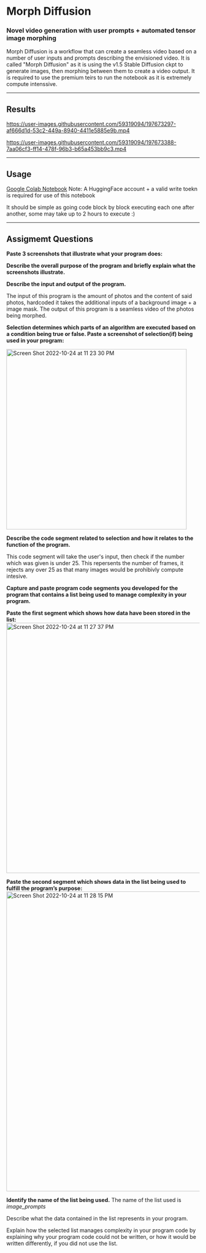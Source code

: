 # Morph Diffusion

### Novel video generation with user prompts + automated tensor image morphing
Morph Diffusion is a workflow that can create a seamless video based on a number of user inputs and prompts describing the envisioned video. It is called "Morph Diffusion" as it is using the v1.5 Stable Diffusion ckpt to generate images, then morphing between them to create a video output. It is required to use the premium teirs to run the notebook as it is extremely compute intenssive. 

---

## Results

https://user-images.githubusercontent.com/59319094/197673297-af666d1d-53c2-449a-8940-4411e5885e9b.mp4

https://user-images.githubusercontent.com/59319094/197673388-7aa06cf3-ff14-478f-96b3-b65a453bb9c3.mp4

---

## Usage

[Google Colab Notebook](https://colab.research.google.com/github/ryan-huang1/morph-diffusion/blob/main/morph-diffusion.ipynb) Note: A HuggingFace account + a valid write toekn is required for use of this notebook

It should be simple as going code block by block executing each one after another, some may take up to 2 hours to execute :)

---

## Assigmemt Questions

**Paste 3 screenshots that illustrate what your program does:**

**Describe the overall purpose of the program and briefly explain what the screenshots illustrate.**

**Describe the input and output of the program.**

The input of this program is the amount of photos and the content of said photos, hardcoded it takes the additional inputs of a background image + a image mask. The output of this program is a seamless video of the photos being morphed.

**Selection determines which parts of an algorithm are executed based on a condition being true or false. Paste a screenshot of selection(if) being used in your program:**

<img width="470" alt="Screen Shot 2022-10-24 at 11 23 30 PM" src="https://user-images.githubusercontent.com/59319094/197675015-066805d2-fce3-4092-a338-14c92093fd94.png">

**Describe the code segment related to selection and how it relates to the function of the program.** 

This code segment will take the user's input, then check if the number which was given is under 25. This repersents the number of frames, it rejects any over 25 as that many images would be prohibivly compute intesive.

**Capture and paste program code segments you developed for the program that contains a list being used to manage complexity in your program.**

**Paste the first segment which shows how data have been stored in the list:**
<img width="652" alt="Screen Shot 2022-10-24 at 11 27 37 PM" src="https://user-images.githubusercontent.com/59319094/197675516-fbade33f-1a55-40fd-9adb-54ca84ad3509.png">

**Paste the second segment which shows data in the list being used to fulfill the program’s purpose:**
<img width="781" alt="Screen Shot 2022-10-24 at 11 28 15 PM" src="https://user-images.githubusercontent.com/59319094/197675624-84a9c5d2-0386-4d72-b059-fc8b84b5a497.png">

**Identify the name of the list being used.**
The name of the list used is _image\_prompts_

Describe what the data contained in the list represents in your program.

Explain how the selected list manages complexity in your program code by explaining why your program code could not be written, or how it would be written differently, if you did not use the list. 

